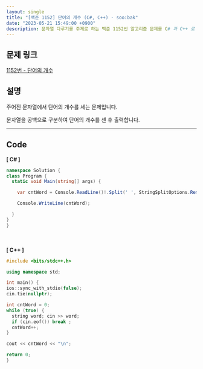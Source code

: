 ```yaml
---
layout: single
title: "[백준 1152] 단어의 개수 (C#, C++) - soo:bak"
date: "2023-05-21 15:49:00 +0900"
description: 문자열 다루기를 주제로 하는 백준 1152번 알고리즘 문제를 C# 과 C++ 로 풀이 및 해설
---
```


## 문제 링크
  [1152번 - 단어의 개수](https://www.acmicpc.net/problem/1152)

## 설명
주어진 문자열에서 단어의 개수를 세는 문제입니다. <br>

문자열을 공백으로 구분하여 단어의 개수를 센 후 출력합니다.

- - -

## Code
<b>[ C# ] </b>
<br>

  ```c#
namespace Solution {
  class Program {
    static void Main(string[] args) {

      var cntWord = Console.ReadLine()!.Split(' ', StringSplitOptions.RemoveEmptyEntries).Length;

      Console.WriteLine(cntWord);

    }
  }
}
  ```
<br><br>
<b>[ C++ ] </b>
<br>

  ```c++
#include <bits/stdc++.h>

using namespace std;

int main() {
  ios::sync_with_stdio(false);
  cin.tie(nullptr);

  int cntWord = 0;
  while (true) {
    string word; cin >> word;
    if (cin.eof()) break ;
    cntWord++;
  }

  cout << cntWord << "\n";

  return 0;
}
  ```

